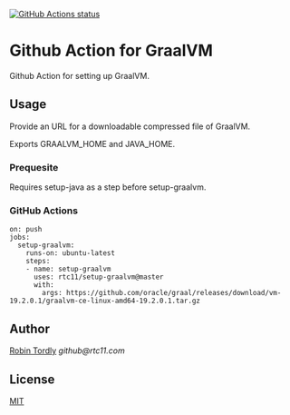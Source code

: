 <p align="left">
  <a href="https://github.com/rtc11/setup-graalvm"><img alt="GitHub Actions status" src="https://github.com/rtc11/setup-graalvm/workflows/CI/badge.svg"></a>
</p>

# Github Action for GraalVM
Github Action for setting up GraalVM.

## Usage

Provide an URL for a downloadable compressed file of GraalVM.

Exports GRAALVM_HOME and JAVA_HOME.

### Prequesite
Requires setup-java as a step before setup-graalvm.

### GitHub Actions
```
on: push
jobs:
  setup-graalvm:
    runs-on: ubuntu-latest
    steps:
    - name: setup-graalvm
      uses: rtc11/setup-graalvm@master
      with:
        args: https://github.com/oracle/graal/releases/download/vm-19.2.0.1/graalvm-ce-linux-amd64-19.2.0.1.tar.gz
```

## Author
[Robin Tordly](https://github.com/rtc11) _github@rtc11.com_

## License
[MIT](https://rtc11.mit-license.org)
